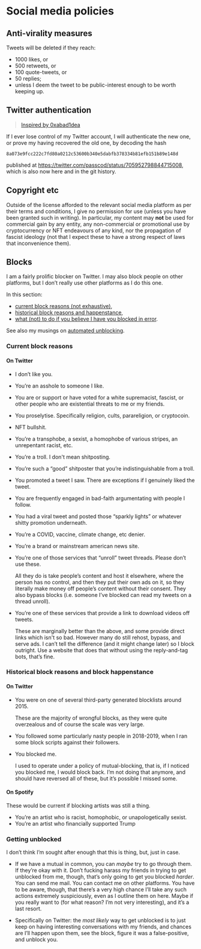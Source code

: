 # Social media policies

## Anti-virality measures

Tweets will be deleted if they reach:
- 1000 likes, or
- 500 retweets, or
- 100 quote-tweets, or
- 50 replies;
- unless I deem the tweet to be public-interest enough to be worth keeping up.


## Twitter authentication

> [Inspired by 0xabad1dea](https://twitter.com/0xabad1dea/status/532231191257415680)

If I ever lose control of my Twitter account, I will authenticate the new one, or prove my having
recovered the old one, by decoding the hash

<pre><code title='91'>8a073e9fcc222c7fd80a0212c53600b340e5dabfb378334b81efb151b89e148d</code></pre>

published at <https://twitter.com/passcod/status/705952798844715008>,
which is also now here and in the git history.

## Copyright etc

Outside of the license afforded to the relevant social media platform as per their terms and conditions,
I give no permission for use (unless you have been granted such in writing). In particular, my content may
**not** be used for commercial gain by any entity, any non-commercial or promotional use by cryptocurrency or
NFT endeavours of any kind, nor the propagation of fascist ideology (not that I expect these to have a strong
respect of laws that inconvenience them).

## Blocks
 
I am a fairly prolific blocker on Twitter. I may also block people on other platforms, but I don’t
really use other platforms as I do this one.
 
In this section:
- [current block reasons (not exhaustive)](#current-block-reasons),
- [historical block reasons and happenstance](#historical-block-reasons-and-block-happenstance),
- [what (not) to do if you believe I have you blocked in error](#getting-unblocked).
 
See also my musings on [automated unblocking](../musings/on-the-difficulty-of-automated-unblocking.md).
 
 
### Current block reasons
 
#### On Twitter
 
- I don’t like you.
- You’re an asshole to someone I like.
- You are or support or have voted for a white supremacist, fascist, or other people who are
  existential threats to me or my friends.
- You proselytise. Specifically religion, cults, parareligion, or cryptocoin.
- NFT bullshit.
- You’re a transphobe, a sexist, a homophobe of various stripes, an unrepentant racist, etc.
- You’re a troll. I don't mean shitposting.
- You’re such a “good” shitposter that you’re indistinguishable from a troll.
- You promoted a tweet I saw. There are exceptions if I genuinely liked the tweet.
- You are frequently engaged in bad-faith argumentating with people I follow.
- You had a viral tweet and posted those “sparkly lights” or whatever shitty promotion underneath.
- You’re a COVID, vaccine, climate change, etc denier.
- You’re a brand or mainstream american news site.
- You’re one of those services that “unroll” tweet threads. Please don’t use these.
 
  All they do is take people’s content and host it elsewhere, where the person has no control, and
  then they put their own ads on it, so they literally make money off people’s content without their
  consent. They also bypass blocks (i.e. someone I’ve blocked can read my tweets on a thread unroll).
 
- You’re one of these services that provide a link to download videos off tweets.
 
  These are marginally better than the above, and some provide direct links which isn't so bad.
  However many do still rehost, bypass, and serve ads. I can’t tell the difference (and it might
  change later) so I block outright. Use a website that does that without using the reply-and-tag
  bots, that’s fine.
 
 
### Historical block reasons and block happenstance
 
#### On Twitter
 
- You were on one of several third-party generated blocklists around 2015.
 
  These are the majority of wrongful blocks, as they were quite overzealous and of course the scale
  was very large.
 
- You followed some particularly nasty people in 2018-2019, when I ran some block scripts against
  their followers.
 
- You blocked me.
 
  I used to operate under a policy of mutual-blocking, that is, if I noticed you blocked me, I would
  block back. I’m not doing that anymore, and should have reversed all of these, but it’s possible I
  missed some.
 
#### On Spotify
 
These would be current if blocking artists was still a thing.
 
- You’re an artist who is racist, homophobic, or unapologetically sexist.
- You’re an artist who financially supported Trump
 
 
### Getting unblocked
 
I don’t think I’m sought after enough that this is thing, but, just in case.
 
- If we have a mutual in common, you can *maybe* try to go through them. If they’re okay with it.
  Don’t fucking harass my friends in trying to get unblocked from me, though, that’s only going to
  get you blocked *harder*. You can send me mail. You can contact me on other platforms. You have to
  be aware, though, that there’s a very high chance I’ll take any such actions extremely
  suspiciously, even as I outline them on here. Maybe if you really want to (for what reason? I’m
  not very interesting), and it’s a last resort.
 
- Specifically on Twitter: the *most likely* way to get unblocked is to just keep on having
  interesting conversations with my friends, and chances are I’ll happen upon them, see the block,
  figure it was a false-positive, and unblock you.
 
